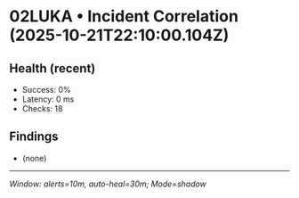 # 02LUKA • Incident Correlation (2025-10-21T22:10:00.104Z)

## Health (recent)
- Success: 0%
- Latency: 0 ms
- Checks: 18

## Findings
- (none)

---
_Window: alerts=10m, auto-heal=30m; Mode=shadow_